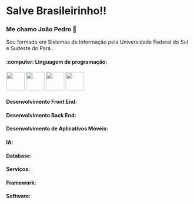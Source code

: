 <div></div>


<h1>Salve Brasileirinho!!</h1>

<h3>Me chamo João Pedro 👋</h3>

<p>Sou formado em Sistemas de Informação pela Universidade Federal do Sul e Sudeste do Pará .</p>

<h4>:computer: Linguagem de programação:</h4>

<p>
  <img src="https://github.com/joaosscc/icons/blob/main/python.png" width="50">
  <img src="https://github.com/joaosscc/icons/blob/main/java.png" width="50">
  <img src="https://github.com/joaosscc/icons/blob/main/javascript.png" width="50">
  <img src="https://github.com/joaosscc/icons/blob/main/c.png" width="50">
</p>

<h4>Desenvolvimento Front End:</h4>

<h4>Desenvolvimento Back End:</h4>

<h4>Desenvolvimento de Aplicativos Móveis:</h4>

<h4>IA:</h4>

<h4>Database:</h4>

<h4>Serviços:</h4>

<h4>Framework:</h4>

<h4>Software:</h4>
